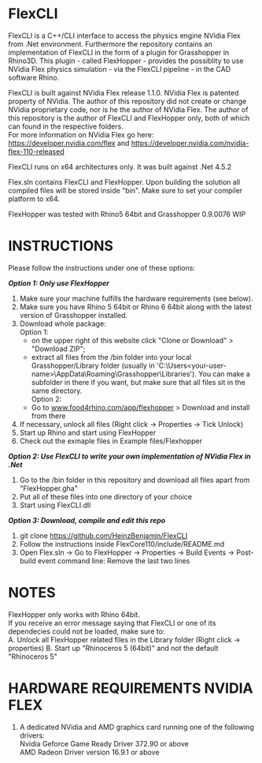 # FlexCLI
FlexCLI is a C++/CLI interface to access the physics engine NVidia Flex from .Net environment. Furthermore the repository contains an implementation of FlexCLI in the form of a plugin for Grasshopper in Rhino3D. This plugin - called FlexHopper - provides the possiblity to use NVidia Flex physics simulation - via the FlexCLI pipeline - in the CAD software Rhino.<p>
FlexCLI is built against NVidia Flex release 1.1.0. NVidia Flex is patented property of NVidia. The author of this repository did not create or change NVidia proprietary code, nor is he the author of NVidia Flex. The author of this repository is the author of FlexCLI and FlexHopper only, both of which can found in the respective folders.<br>
For more information on NVidia Flex go here: https://developer.nvidia.com/flex and https://developer.nvidia.com/nvidia-flex-110-released<p><p>

FlexCLI runs on x64 architectures only. It was built against .Net 4.5.2<p>
Flex.sln contains FlexCLI and FlexHopper. Upon building the solution all compiled files will be stored inside "bin". Make sure to set your compiler platform to x64.<p>
FlexHopper was tested with Rhino5 64bit and Grasshopper 0.9.0076 WIP

# INSTRUCTIONS
Please follow the instructions under one of these options:<p>
<i><b>Option 1: Only use FlexHopper</b></i>
1. Make sure your machine fulfills the hardware requirements (see below).
2. Make sure you have Rhino 5 64bit or Rhino 6 64bit along with the latest version of Grasshopper installed.
2. Download whole package:<br>
	Option 1:
	- on the upper right of this website click "Clone or Download" > "Download ZIP"; <br>
	- extract all files from the /bin folder into your local Grasshopper/Library folder (usually in 'C:\Users\<your-user-name>\AppData\Roaming\Grasshopper\Libraries\'). You can make a subfolder in there if you want, but make sure that all files sit in the same directory.<br>
	Option 2:
	- Go to www.food4rhino.com/app/flexhopper > Download and install from there
4. If necessary, unlock all files (Right click -> Properties -> Tick Unlock)
5. Start up Rhino and start using FlexHopper<br>
6. Check out the exmaple files in Example files/Flexhopper

<i><b>Option 2: Use FlexCLI to write your own implementation of NVidia Flex in .Net</i></b>
1. Go to the /bin folder in this repository and download all files apart from "FlexHopper.gha"
2. Put all of these files into one directory of your choice
3. Start using FlexCLI.dll

<i><b>Option 3: Download, compile and edit this repo</i></b>
1. git clone https://github.com/HeinzBenjamin/FlexCLI
2. Follow the instructions inside FlexCore110/include/README.md
3. Open Flex.sln -> Go to FlexHopper -> Properties -> Build Events -> Post-build event command line: Remove the last two lines

# NOTES
FlexHopper only works with Rhino 64bit.<br>
If you receive an error message saying that FlexCLI or one of its dependecies could not be loaded, make sure to:<br>
A. Unlock all FlexHopper related files in the Library folder (Right click -> properties)
B. Start up "Rhinoceros 5 (64bit)" and not the default "Rhinoceros 5"

# HARDWARE REQUIREMENTS NVIDIA FLEX
1. A dedicated NVidia and AMD graphics card running one of the following drivers:<br>
Nvidia Geforce Game Ready Driver 372.90 or above<br>
AMD Radeon Driver version 16.9.1 or above